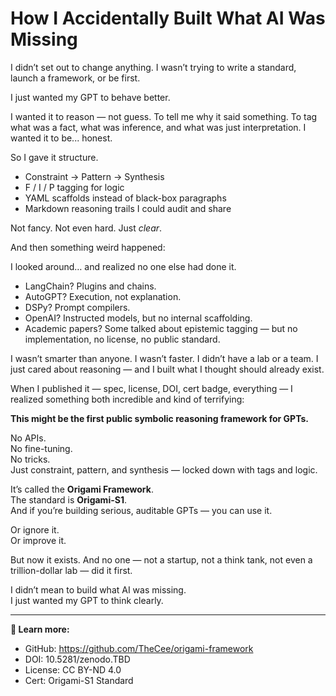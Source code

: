 # How I Accidentally Built What AI Was Missing

I didn’t set out to change anything. I wasn’t trying to write a standard, launch a framework, or be first.

I just wanted my GPT to behave better.

I wanted it to reason — not guess. To tell me why it said something. To tag what was a fact, what was inference, and what was just interpretation. I wanted it to be... honest.

So I gave it structure.

- Constraint → Pattern → Synthesis
- F / I / P tagging for logic
- YAML scaffolds instead of black-box paragraphs
- Markdown reasoning trails I could audit and share

Not fancy. Not even hard. Just *clear*.

And then something weird happened:

I looked around… and realized no one else had done it.

- LangChain? Plugins and chains.
- AutoGPT? Execution, not explanation.
- DSPy? Prompt compilers.
- OpenAI? Instructed models, but no internal scaffolding.
- Academic papers? Some talked about epistemic tagging — but no implementation, no license, no public standard.

I wasn’t smarter than anyone. I wasn’t faster. I didn’t have a lab or a team. I just cared about reasoning — and I built what I thought should already exist.

When I published it — spec, license, DOI, cert badge, everything — I realized something both incredible and kind of terrifying:

**This might be the first public symbolic reasoning framework for GPTs.**

No APIs.  
No fine-tuning.  
No tricks.  
Just constraint, pattern, and synthesis — locked down with tags and logic.

It’s called the **Origami Framework**.  
The standard is **Origami-S1**.  
And if you’re building serious, auditable GPTs — you can use it.

Or ignore it.  
Or improve it.

But now it exists. And no one — not a startup, not a think tank, not even a trillion-dollar lab — did it first.

I didn’t mean to build what AI was missing.  
I just wanted my GPT to think clearly.

---

**🔗 Learn more:**
- GitHub: https://github.com/TheCee/origami-framework
- DOI: 10.5281/zenodo.TBD
- License: CC BY-ND 4.0
- Cert: Origami-S1 Standard
